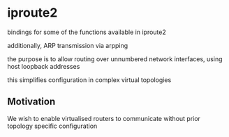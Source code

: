 # iproute2
bindings for some of the functions available in iproute2

additionally, ARP transmission via arpping

the purpose is to allow routing over unnumbered network interfaces, using host loopback addresses

this simplifies configuration in complex virtual topologies

## Motivation
We wish to enable virtualised routers to communicate without prior topology specific configuration
